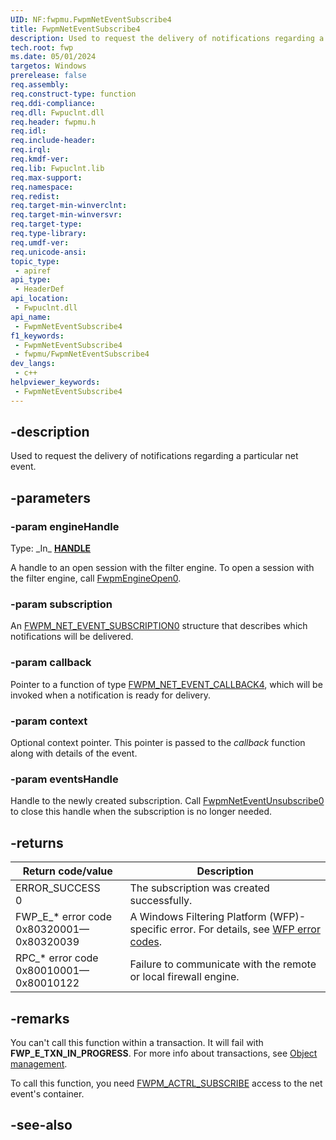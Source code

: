 ```yaml
---
UID: NF:fwpmu.FwpmNetEventSubscribe4
title: FwpmNetEventSubscribe4
description: Used to request the delivery of notifications regarding a particular net event.
tech.root: fwp
ms.date: 05/01/2024
targetos: Windows
prerelease: false
req.assembly: 
req.construct-type: function
req.ddi-compliance: 
req.dll: Fwpuclnt.dll
req.header: fwpmu.h
req.idl: 
req.include-header: 
req.irql: 
req.kmdf-ver: 
req.lib: Fwpuclnt.lib
req.max-support: 
req.namespace: 
req.redist: 
req.target-min-winverclnt: 
req.target-min-winversvr: 
req.target-type: 
req.type-library: 
req.umdf-ver: 
req.unicode-ansi: 
topic_type:
 - apiref
api_type:
 - HeaderDef
api_location:
 - Fwpuclnt.dll
api_name:
 - FwpmNetEventSubscribe4
f1_keywords:
 - FwpmNetEventSubscribe4
 - fwpmu/FwpmNetEventSubscribe4
dev_langs:
 - c++
helpviewer_keywords:
 - FwpmNetEventSubscribe4
---
```


## -description

Used to request the delivery of notifications regarding a particular net event.

## -parameters

### -param engineHandle

Type: \_In\_ **[HANDLE](/windows/win32/winprog/windows-data-types)**

A handle to an open session with the filter engine. To open a session with the filter engine, call [FwpmEngineOpen0](/windows/win32/api/fwpmu/nf-fwpmu-fwpmengineopen0).

### -param subscription

An [FWPM_NET_EVENT_SUBSCRIPTION0](/windows/win32/api/fwpmtypes/ns-fwpmtypes-fwpm_net_event_subscription0) structure that describes which notifications will be delivered.

### -param callback

Pointer to a function of type [FWPM_NET_EVENT_CALLBACK4](/windows/win32/api/fwpmu/nc-fwpmu-fwpm_net_event_callback4), which will be invoked when a notification is ready for delivery.

### -param context

Optional context pointer. This pointer is passed to the *callback* function along with details of the event.

### -param eventsHandle

Handle to the newly created subscription. Call [FwpmNetEventUnsubscribe0](/windows/win32/api/fwpmu/nf-fwpmu-fwpmneteventunsubscribe0) to close this handle when the subscription is no longer needed.

## -returns

|Return code/value|Description|
|-|-|
|ERROR_SUCCESS<br/>0|The subscription was created successfully.|
|FWP_E_* error code<br/>0x80320001—0x80320039|A Windows Filtering Platform (WFP)-specific error. For details, see [WFP error codes](/windows/win32/fwp/wfp-error-codes).|
|RPC_* error code<br/>0x80010001—0x80010122|Failure to communicate with the remote or local firewall engine.|

## -remarks

You can't call this function within a transaction. It will fail with **FWP_E_TXN_IN_PROGRESS**. For more info about transactions, see [Object management](/windows/win32/fwp/object-management).

To call this function, you need [FWPM_ACTRL_SUBSCRIBE](/windows/win32/fwp/access-right-identifiers) access to the net event's container.

## -see-also
